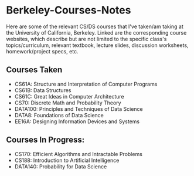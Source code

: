 # Berkeley-Courses-Notes

Here are some of the relevant CS/DS courses that I've taken/am taking at the University of California, Berkeley.  Linked are the corresponding course websites, which describe but are not limited to the specific class's topics/curriculum, relevant textbook, lecture slides, discussion worksheets, homework/project specs, etc.

## Courses Taken
* CS61A: Structure and Interpretation of Computer Programs
* CS61B: Data Structures
* CS61C: Great Ideas in Computer Architecture
* CS70: Discrete Math and Probability Theory
* DATA100: Principles and Techniques of Data Science
* DATA8: Foundations of Data Science
* EE16A: Designing Information Devices and Systems

## Courses In Progress:
* CS170: Efficient Algorithms and Intractable Problems
* CS188: Introduction to Artificial Intelligence
* DATA140: Probability for Data Science
